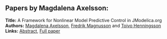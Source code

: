 <h2>Papers by Magdalena Axelsson:</h2>
<p>
<b>Title:</b> A Framework for Nonlinear Model Predictive Control in JModelica.org<br />
<b>Authors:</b> <a href="../authors/author_12.html">Magdalena Axelsson</a>, <a href="../authors/author_188.html">Fredrik Magnusson</a> and <a href="../authors/author_131.html">Toivo Henningsson</a><br />
<b>Links:</b> <a href="../abstracts/abstract_32.pdf">Abstract</a>, <a href="../submissions/ecp15118301_AxelssonMagnussonHenningsson.pdf">Full paper</a>
</p>